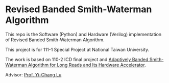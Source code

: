 # Revised Banded Smith-Waterman Algorithm

This repo is the Software (Python) and Hardware (Verilog) implementation of Revised Banded Smith-Waterman Algorithm.

This project is for 111-1 Special Project at National Taiwan University.

The work is based on 110-2 ICD final project and [Adaptively Banded Smith-Waterman Algorithm for Long Reads and Its Hardware Accelerator](https://ieeexplore.ieee.org/document/8445105).

Advisor: [Prof. Yi-Chang Lu](https://www.ee.ntu.edu.tw/profile1.php?id=709)
